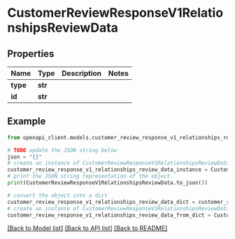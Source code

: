 # CustomerReviewResponseV1RelationshipsReviewData


## Properties

Name | Type | Description | Notes
------------ | ------------- | ------------- | -------------
**type** | **str** |  | 
**id** | **str** |  | 

## Example

```python
from openapi_client.models.customer_review_response_v1_relationships_review_data import CustomerReviewResponseV1RelationshipsReviewData

# TODO update the JSON string below
json = "{}"
# create an instance of CustomerReviewResponseV1RelationshipsReviewData from a JSON string
customer_review_response_v1_relationships_review_data_instance = CustomerReviewResponseV1RelationshipsReviewData.from_json(json)
# print the JSON string representation of the object
print(CustomerReviewResponseV1RelationshipsReviewData.to_json())

# convert the object into a dict
customer_review_response_v1_relationships_review_data_dict = customer_review_response_v1_relationships_review_data_instance.to_dict()
# create an instance of CustomerReviewResponseV1RelationshipsReviewData from a dict
customer_review_response_v1_relationships_review_data_from_dict = CustomerReviewResponseV1RelationshipsReviewData.from_dict(customer_review_response_v1_relationships_review_data_dict)
```
[[Back to Model list]](../README.md#documentation-for-models) [[Back to API list]](../README.md#documentation-for-api-endpoints) [[Back to README]](../README.md)


